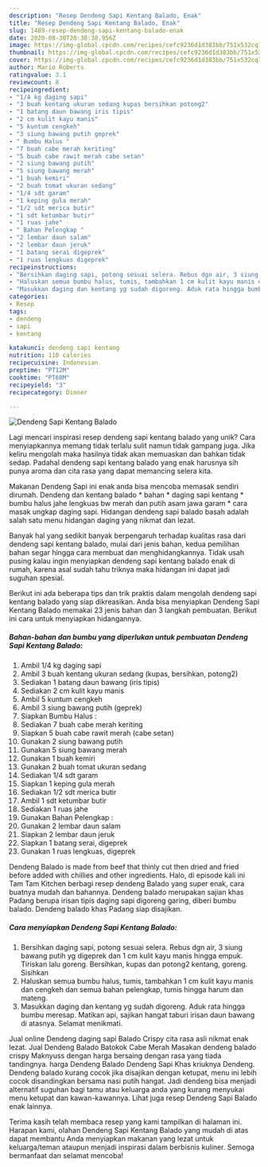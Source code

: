 ```yaml
---
description: "Resep Dendeng Sapi Kentang Balado, Enak"
title: "Resep Dendeng Sapi Kentang Balado, Enak"
slug: 1489-resep-dendeng-sapi-kentang-balado-enak
date: 2020-08-30T20:30:38.956Z
image: https://img-global.cpcdn.com/recipes/cefc9236d1d383bb/751x532cq70/dendeng-sapi-kentang-balado-foto-resep-utama.jpg
thumbnail: https://img-global.cpcdn.com/recipes/cefc9236d1d383bb/751x532cq70/dendeng-sapi-kentang-balado-foto-resep-utama.jpg
cover: https://img-global.cpcdn.com/recipes/cefc9236d1d383bb/751x532cq70/dendeng-sapi-kentang-balado-foto-resep-utama.jpg
author: Mario Roberts
ratingvalue: 3.1
reviewcount: 8
recipeingredient:
- "1/4 kg daging sapi"
- "3 buah kentang ukuran sedang kupas bersihkan potong2"
- "1 batang daun bawang iris tipis"
- "2 cm kulit kayu manis"
- "5 kuntum cengkeh"
- "3 siung bawang putih geprek"
- " Bumbu Halus "
- "7 buah cabe merah keriting"
- "5 buah cabe rawit merah cabe setan"
- "2 siung bawang putih"
- "5 siung bawang merah"
- "1 buah kemiri"
- "2 buah tomat ukuran sedang"
- "1/4 sdt garam"
- "1 keping gula merah"
- "1/2 sdt merica butir"
- "1 sdt ketumbar butir"
- "1 ruas jahe"
- " Bahan Pelengkap "
- "2 lembar daun salam"
- "2 lembar daun jeruk"
- "1 batang serai digeprek"
- "1 ruas lengkuas digeprek"
recipeinstructions:
- "Bersihkan daging sapi, potong sesuai selera. Rebus dgn air, 3 siung bawang putih yg digeprek dan 1 cm kulit kayu manis hingga empuk. Tiriskan lalu goreng. Bersihkan, kupas dan potong2 kentang, goreng. Sisihkan"
- "Haluskan semua bumbu halus, tumis, tambahkan 1 cm kulit kayu manis dan cengkeh dan semua bahan pelengkap, tumis hingga harum dan mateng."
- "Masukkan daging dan kentang yg sudah digoreng. Aduk rata hingga bumbu meresap. Matikan api, sajikan hangat taburi irisan daun bawang di atasnya. Selamat menikmati."
categories:
- Resep
tags:
- dendeng
- sapi
- kentang

katakunci: dendeng sapi kentang 
nutrition: 110 calories
recipecuisine: Indonesian
preptime: "PT12M"
cooktime: "PT60M"
recipeyield: "3"
recipecategory: Dinner

---
```



![Dendeng Sapi Kentang Balado](https://img-global.cpcdn.com/recipes/cefc9236d1d383bb/751x532cq70/dendeng-sapi-kentang-balado-foto-resep-utama.jpg)

Lagi mencari inspirasi resep dendeng sapi kentang balado yang unik? Cara menyiapkannya memang tidak terlalu sulit namun tidak gampang juga. Jika keliru mengolah maka hasilnya tidak akan memuaskan dan bahkan tidak sedap. Padahal dendeng sapi kentang balado yang enak harusnya sih punya aroma dan cita rasa yang dapat memancing selera kita.

Makanan Dendeng Sapi ini enak anda bisa mencoba memasak sendiri dirumah. Dendeng dan kentang balado * bahan * daging sapi kentang * bumbu halus jahe lengkuas bw merah dan putih asam jawa garam * cara masak ungkap daging sapi. Hidangan dendeng sapi balado basah adalah salah satu menu hidangan daging yang nikmat dan lezat.

Banyak hal yang sedikit banyak berpengaruh terhadap kualitas rasa dari dendeng sapi kentang balado, mulai dari jenis bahan, kedua pemilihan bahan segar hingga cara membuat dan menghidangkannya. Tidak usah pusing kalau ingin menyiapkan dendeng sapi kentang balado enak di rumah, karena asal sudah tahu triknya maka hidangan ini dapat jadi suguhan spesial.


Berikut ini ada beberapa tips dan trik praktis dalam mengolah dendeng sapi kentang balado yang siap dikreasikan. Anda bisa menyiapkan Dendeng Sapi Kentang Balado memakai 23 jenis bahan dan 3 langkah pembuatan. Berikut ini cara untuk menyiapkan hidangannya.

<!--inarticleads1-->

##### Bahan-bahan dan bumbu yang diperlukan untuk pembuatan Dendeng Sapi Kentang Balado:

1. Ambil 1/4 kg daging sapi
1. Ambil 3 buah kentang ukuran sedang (kupas, bersihkan, potong2)
1. Sediakan 1 batang daun bawang (iris tipis)
1. Sediakan 2 cm kulit kayu manis
1. Ambil 5 kuntum cengkeh
1. Ambil 3 siung bawang putih (geprek)
1. Siapkan  Bumbu Halus :
1. Sediakan 7 buah cabe merah keriting
1. Siapkan 5 buah cabe rawit merah (cabe setan)
1. Gunakan 2 siung bawang putih
1. Gunakan 5 siung bawang merah
1. Gunakan 1 buah kemiri
1. Gunakan 2 buah tomat ukuran sedang
1. Sediakan 1/4 sdt garam
1. Siapkan 1 keping gula merah
1. Sediakan 1/2 sdt merica butir
1. Ambil 1 sdt ketumbar butir
1. Sediakan 1 ruas jahe
1. Gunakan  Bahan Pelengkap :
1. Gunakan 2 lembar daun salam
1. Siapkan 2 lembar daun jeruk
1. Siapkan 1 batang serai, digeprek
1. Gunakan 1 ruas lengkuas, digeprek


Dendeng Balado is made from beef that thinly cut then dried and fried before added with chillies and other ingredients. Halo, di episode kali ini Tam Tam Kitchen berbagi resep dendeng Balado yang super enak, cara buatnya mudah dan bahannya. Dendeng balado merupakan sajian khas Padang berupa irisan tipis daging sapi digoreng garing, diberi bumbu balado. Dendeng balado khas Padang siap disajikan. 

<!--inarticleads2-->

##### Cara menyiapkan Dendeng Sapi Kentang Balado:

1. Bersihkan daging sapi, potong sesuai selera. Rebus dgn air, 3 siung bawang putih yg digeprek dan 1 cm kulit kayu manis hingga empuk. Tiriskan lalu goreng. Bersihkan, kupas dan potong2 kentang, goreng. Sisihkan
1. Haluskan semua bumbu halus, tumis, tambahkan 1 cm kulit kayu manis dan cengkeh dan semua bahan pelengkap, tumis hingga harum dan mateng.
1. Masukkan daging dan kentang yg sudah digoreng. Aduk rata hingga bumbu meresap. Matikan api, sajikan hangat taburi irisan daun bawang di atasnya. Selamat menikmati.


Jual online Dendeng daging sapi Balado Crispy cita rasa asli nikmat enak lezat. Jual Dendeng Balado Batokok Cabe Merah Masakan dendeng balado crispy Maknyuss dengan harga bersaing dengan rasa yang tiada tandingnya. harga Dendeng Balado Dendeng Sapi Khas kriuknya Dendeng. Dendeng balado kurang cocok jika disajikan dengan ketupat, menu ini lebih cocok disandingkan bersama nasi putih hangat. Jadi dendeng bisa menjadi alternatif suguhan bagi tamu atau keluarga anda yang kurang menyukai menu ketupat dan kawan-kawannya. Lihat juga resep Dendeng Sapi Balado enak lainnya. 

Terima kasih telah membaca resep yang kami tampilkan di halaman ini. Harapan kami, olahan Dendeng Sapi Kentang Balado yang mudah di atas dapat membantu Anda menyiapkan makanan yang lezat untuk keluarga/teman ataupun menjadi inspirasi dalam berbisnis kuliner. Semoga bermanfaat dan selamat mencoba!
